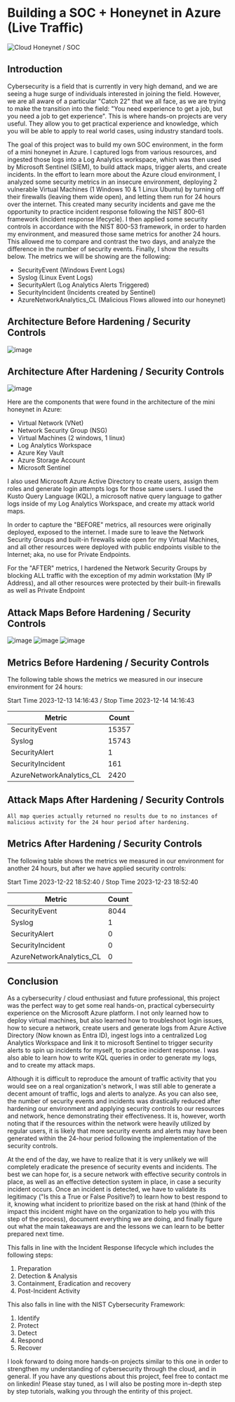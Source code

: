 # Building a SOC + Honeynet in Azure (Live Traffic)
![Cloud Honeynet / SOC](https://i.imgur.com/ZWxe03e.jpg)

## Introduction

Cybersecurity is a field that is currently in very high demand, and we are seeing a huge surge of individuals interested in joining the field. However, we are all aware of a particular "Catch 22" that we all face, as we are trying to make the transition into the field: "You need experience to get a job, but you need a job to get experience". This is where hands-on projects are very useful. They allow you to get practical experience and knowledge, which you will be able to apply to real world cases, using industry standard tools. 

The goal of this project was to build my own SOC environment, in the form of a mini honeynet in Azure. I captured logs from various resources, and ingested those logs into a Log Analytics workspace, which was then used by Microsoft Sentinel (SIEM), to build attack maps, trigger alerts, and create incidents. In the effort to learn more about the Azure cloud environment, I analyzed some security metrics in an insecure environment, deploying 2 vulnerable Virtual Machines (1 Windows 10 & 1 Linux Ubuntu) by turning off their firewalls (leaving them wide open), and letting them run for 24 hours over the internet. This created many security incidents and gave me the opportunity to practice incident response following the NIST 800-61 framework (incident response lifecycle). I then applied some security controls in accordance with the NIST 800-53 framework, in order to harden my environment, and measured those same metrics for another 24 hours. This allowed me to compare and contrast the two days, and analyze the difference in the number of security events. Finally, I show the results below. The metrics we will be showing are the following: 

- SecurityEvent (Windows Event Logs)
- Syslog (Linux Event Logs)
- SecurityAlert (Log Analytics Alerts Triggered)
- SecurityIncident (Incidents created by Sentinel)
- AzureNetworkAnalytics_CL (Malicious Flows allowed into our honeynet)

## Architecture Before Hardening / Security Controls
![image](https://github.com/MarlonNT/Azure-SOC/assets/119909466/5d8525cc-6362-4dd5-b7f6-37f4fe04614e)

## Architecture After Hardening / Security Controls
![image](https://github.com/MarlonNT/Azure-SOC/assets/119909466/16cdca05-2a16-46d3-8844-648ffe08a8b2)

Here are the components that were found in the architecture of the mini honeynet in Azure: 

- Virtual Network (VNet)
- Network Security Group (NSG)
- Virtual Machines (2 windows, 1 linux)
- Log Analytics Workspace
- Azure Key Vault
- Azure Storage Account
- Microsoft Sentinel

I also used Microsoft Azure Active Directory to create users, assign them roles and generate login attempts logs for those same users. 
I used the Kusto Query Language (KQL), a microsoft native query language to gather logs inside of my Log Analytics Workspace, and create my attack world maps.

In order to capture the "BEFORE" metrics, all resources were originally deployed, exposed to the internet. I made sure to leave the Network Security Groups and built-in firewalls wide open for my Virtual Machines, and all other resources were deployed with public endpoints visible to the Internet; aka, no use for Private Endpoints.

For the "AFTER" metrics, I hardened the Network Security Groups by blocking ALL traffic with the exception of my admin workstation (My IP Address), and all other resources were protected by their built-in firewalls as well as Private Endpoint

## Attack Maps Before Hardening / Security Controls
![image](https://github.com/MarlonNT/Azure-SOC/assets/119909466/7d97356b-b51d-4b88-8508-7a32a209a1ac)
![image](https://github.com/MarlonNT/Azure-SOC/assets/119909466/6bd7c590-da85-4ff2-9b2e-ee2275cba6a4)
![image](https://github.com/MarlonNT/Azure-SOC/assets/119909466/767a365c-352a-4c72-a44d-0a2212167c60)


## Metrics Before Hardening / Security Controls

The following table shows the metrics we measured in our insecure environment for 24 hours:

Start Time 2023-12-13 14:16:43 /
Stop Time 2023-12-14 14:16:43

| Metric                   | Count
| ------------------------ | -----
| SecurityEvent            | 15357
| Syslog                   | 15743
| SecurityAlert            | 1
| SecurityIncident         | 161
| AzureNetworkAnalytics_CL | 2420

## Attack Maps After Hardening / Security Controls

```All map queries actually returned no results due to no instances of malicious activity for the 24 hour period after hardening.```

## Metrics After Hardening / Security Controls

The following table shows the metrics we measured in our environment for another 24 hours, but after we have applied security controls:

Start Time 2023-12-22 18:52:40 / 
Stop Time	2023-12-23 18:52:40

| Metric                   | Count
| ------------------------ | -----
| SecurityEvent            | 8044
| Syslog                   | 1
| SecurityAlert            | 0
| SecurityIncident         | 0
| AzureNetworkAnalytics_CL | 0

## Conclusion

As a cybersecurity / cloud enthusiast and future professional, this project was the perfect way to get some real hands-on, practical cybersecuirty experience on the Microsoft Azure platform. I not only learned how to deploy virtual machines, but also learned how to troubleshoot login issues, how to secure a network, create users and generate logs from Azure Active Directory (Now known as Entra ID), ingest logs into a centralized Log Analytics Workspace and link it to microsoft Sentinel to trigger security alerts to spin up incidents for myself, to practice incident response. I was also able to learn how to write KQL queries in order to generate my logs, and to create my attack maps. 

Although it is difficult to reproduce the amount of traffic activity that you would see on a real organization's network, I was still able to generate a decent amount of traffic, logs and alerts to analyze.  As you can also see, the number of security events and incidents was drastically reduced after hardening our environment and applying security controls to our resources and network, hence demonstrating their effectiveness. It is, however, worth noting that if the resources within the network were heavily utilized by regular users, it is likely that more security events and alerts may have been generated within the 24-hour period following the implementation of the security controls. 

At the end of the day, we have to realize that it is very unlikely we will completely eradicate the presence of security events and incidents. The best we can hope for, is a secure network with effective security controls in place, as well as an effective detection system in place, in case a security incident occurs.  Once an incident is detected, we have to validate its legitimacy ("Is this a True or False Positive?) to learn how to best respond to it, knowing what incident to prioritize based on the risk at hand (think of the impact this incident might have on the organization to help you with this step of the process), document everything we are doing, and finally figure out what the main takeaways are and the lessons we can learn to be better prepared next time. 

This falls in line with the Incident Response lifecycle which includes the following steps:

1) Preparation
2) Detection & Analysis
3) Containment, Eradication and recovery
4) Post-Incident Activity

This also falls in line with the NIST Cybersecurity Framework: 

1) Identify
2) Protect
3) Detect
4) Respond
5) Recover

I look forward to doing more hands-on projects similar to this one in order to strengthen my understanding of cybersecurity through the cloud, and in general. If you have any questions about this project, feel free to contact me on linkedin! Please stay tuned, as I will also be posting more in-depth step by step tutorials, walking you through the entirity of this project. 
